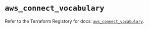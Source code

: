 # `aws_connect_vocabulary`

Refer to the Terraform Registory for docs: [`aws_connect_vocabulary`](https://registry.terraform.io/providers/hashicorp/aws/5.10.0/docs/resources/connect_vocabulary).
